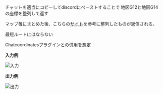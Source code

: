 チャットを適当にコピーしてdiscordにペーストすることで
地図G12と地図G14の座標を整列して返す

マップ毎にまとめた後、こちらの[サイト](http://yumemage.blog.fc2.com/blog-entry-516.html "夢でもFF14")を参考に整列したものが返信される。

最短ルートにはならない

Chatcoordinatesプラグインとの併用を想定


**入力例**


![入力](https://user-images.githubusercontent.com/85925233/196001272-a6d4046d-6553-4960-b716-ed90d8986d5a.png)


**出力例**


![出力](https://user-images.githubusercontent.com/85925233/196001274-0c920669-1725-47ce-970c-97b5351e0ec9.png)
